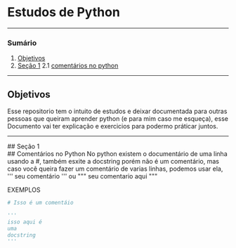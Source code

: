 # Estudos de Python

********
### Sumário
1. [Objetivos](#objetivos)
2. [Seção  1](#Seção1)
2.1  [comentários no python](#coment)
*******

<div id='objetivos'>

## Objetivos
Esse repositorio tem o intuito de estudos e deixar documentada para outras pessoas que queiram aprender python (e para mim caso me esqueça), esse Documento vai ter explicação e exercicios para podermo práticar juntos.

******
<div id='Seção1'>
## Seção 1
  
<div id='coment'>
##  Comentários no Python
No python existem o documentário de uma linha usando a #, também esxite a docstring porém não é um comentário, mas caso você queira fazer um comentário de varias linhas, podemos usar ela, ''' seu comentário ''' ou """ seu comentario aqui """

EXEMPLOS
~~~~python
# Isso é um comentáio

'''
isso aqui é 
uma 
docstring
'''
~~~~
